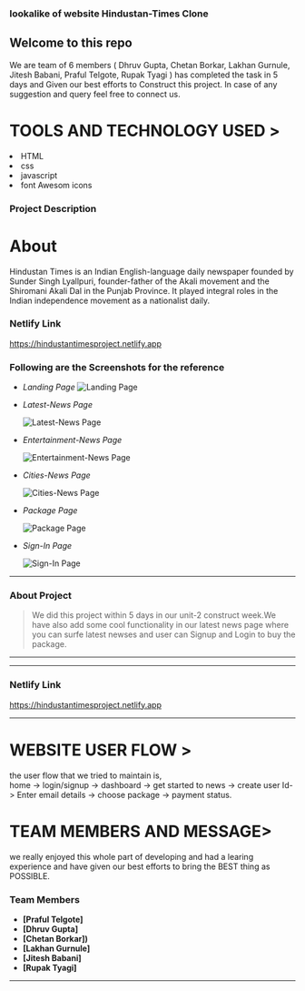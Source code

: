 ###  lookalike of website <span>Hindustan-Times Clone<span>

 <h2>Welcome to this repo</h2>
We are team of 6 members ( Dhruv Gupta, Chetan Borkar, Lakhan Gurnule, Jitesh Babani, Praful Telgote, Rupak Tyagi ) has completed the task in 5 days and Given our best efforts to Construct this project.
In case of any suggestion and query feel free to connect us.
 
 
 <h1>TOOLS AND TECHNOLOGY USED ></h1>
  <li>HTML </li>
     <li>css</li>
<li>javascript</li>  
<li>font Awesom icons</li>

### Project Description
 
 <h1>About </h1>
Hindustan Times is an Indian English-language daily newspaper founded by Sunder Singh Lyallpuri, founder-father of 
the Akali movement and the Shiromani Akali Dal in the Punjab Province. It played integral roles in the Indian independence
movement as a nationalist daily.



### Netlify Link
 
https://hindustantimesproject.netlify.app
 
 
 ### Following are the Screenshots for the reference

- *Landing Page*
  ![Landing Page](https://miro.medium.com/max/1400/1*nYIoR5vfWxrYlqTOxy_n8Q.png)

- *Latest-News Page*

  ![Latest-News Page](https://miro.medium.com/max/1400/1*Io_-C6OMIj5LpZUmZ5cOQQ.png)

- *Entertainment-News Page*

  ![Entertainment-News Page](https://miro.medium.com/max/1400/1*8d3OPtup1SSniPahVL3wgg.png)

- *Cities-News Page*

  ![Cities-News Page](https://miro.medium.com/max/1400/1*-xrh3C6cAfgzif86WYaACg.png)

- *Package Page*

  ![Package Page](https://miro.medium.com/max/1400/1*XlR8Hn38w9loOAh1tCJSJA.png)
  

- *Sign-In Page*

  ![Sign-In Page](https://miro.medium.com/max/1400/1*1Tzejvr61v1nWmppVG5Afw.png)



---

### About Project

> We did this project within 5 days in our unit-2 construct week.We have also add some cool functionality in our latest news page where you can surfe latest newses and user can Signup and Login to buy the package.

---


------

### Netlify Link

https://hindustantimesproject.netlify.app
 
------
 <h1>WEBSITE USER FLOW ></h1>

the user flow that we tried to maintain is,
<br/>
home -> login/signup -> dashboard -> get started to news -> create user Id-> Enter email details -> choose package -> payment status.

 <h1>TEAM MEMBERS AND MESSAGE></h1>
we really enjoyed this whole part of developing and had a learing experience and have given our best efforts to bring the BEST thing as POSSIBLE.

### Team Members
- **[Praful Telgote]**
- **[Dhruv Gupta]**
- **[Chetan Borkar])**
- **[Lakhan Gurnule]**
- **[Jitesh Babani]**
- **[Rupak Tyagi]**
---
